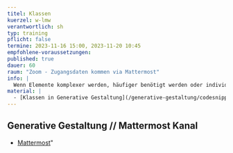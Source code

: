 ```yaml
---
titel: Klassen
kuerzel: w-lmw
verantwortlich: sh
typ: training
pflicht: false
termine: 2023-11-16 15:00, 2023-11-20 10:45
empfohlene-voraussetzungen:
published: true
dauer: 60
raum: "Zoom - Zugangsdaten kommen via Mattermost"
info: |
  Wenn Elemente komplexer werden, häufiger benötigt werden oder individuelle Eigenschaften haben, dann lohnt sich der Einsatz von Klassen. Die Idee ist dabei, dass man mit Hilfe der Klasse eine Art Muster oder Template erzeugt und dieses Muster dann beliebig oft nutzen, also instanzieren kann. Eine Instanz einer Klasse ist ein Objekt.
material: |
  - [Klassen in Generative Gestaltung](/generative-gestaltung/codesnippets/klassen/)
---
```



## Generative Gestaltung // Mattermost Kanal
- [Mattermost](https://chat.coco.study/students/channels/class-generative-gestaltung)"
